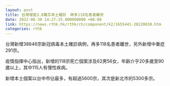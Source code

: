 ```yaml
---
layout: post
title: 台灣增逾3.8萬宗本土確診　再多118名患者離世
date: 2022-06-30 14:27:25.000000000 +08:00
link: https://news.rthk.hk/rthk/ch/component/k2/1655441-20220630.htm
categories: rthk
---
```


台灣新增38846宗新冠病毒本土確診病例，再多118名患者離世，另外新增中重症291宗。

疫情指揮中心指出，新增的118宗死亡個案涉及62男56女，年齡介乎20多歲至90歲以上，其中115人有慢性疾病。

新增本土個案以台中市佔最多，有超過5600宗，其次是新北市的5300多宗。
